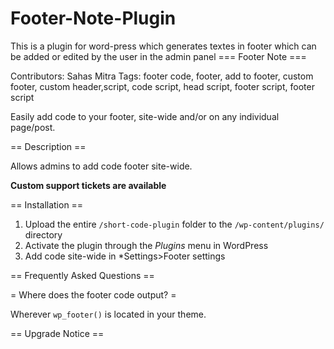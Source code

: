 # Footer-Note-Plugin
This is a plugin for word-press which generates textes in footer which can be added or edited by the user in the admin panel
=== Footer Note ===

Contributors: Sahas Mitra
Tags: footer code, footer, add to footer, custom footer, custom header,script, code script, head script, footer script, footer script


Easily add code to your footer, site-wide and/or on any individual page/post.

== Description ==

Allows admins to add code footer site-wide.

**Custom support tickets are available**



== Installation ==

1. Upload the entire `/short-code-plugin` folder to the `/wp-content/plugins/` directory
2. Activate the plugin through the *Plugins* menu in WordPress
3. Add code site-wide in *Settings>Footer settings

== Frequently Asked Questions ==

= Where does the footer code output? =

Wherever `wp_footer()` is located in your theme.

== Upgrade Notice ==
